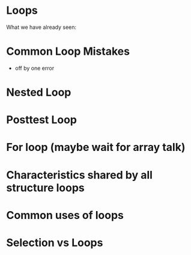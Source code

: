 # Loops


What we have already seen:



# Common Loop Mistakes

- off by one error


# Nested Loop


# Posttest Loop


# For loop (maybe wait for array talk)



# Characteristics shared by all structure loops


# Common uses of loops


# Selection vs Loops

